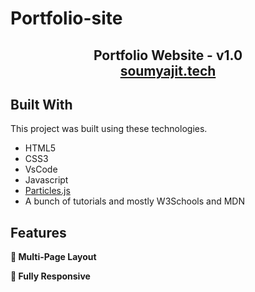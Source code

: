 # Portfolio-site
<h2 align="center">
  Portfolio Website - v1.0<br/>
  <a href="http://omw" target="_blank">soumyajit.tech</a>
</h2>



## Built With

This project was built using these technologies.

- HTML5
- CSS3
- VsCode
- Javascript
- <a href="https://github.com/VincentGarreau/particles.js" target="_blank">Particles.js</a>
- A bunch of tutorials and mostly W3Schools and MDN

## Features

**📖 Multi-Page Layout**

**📱 Fully Responsive**


